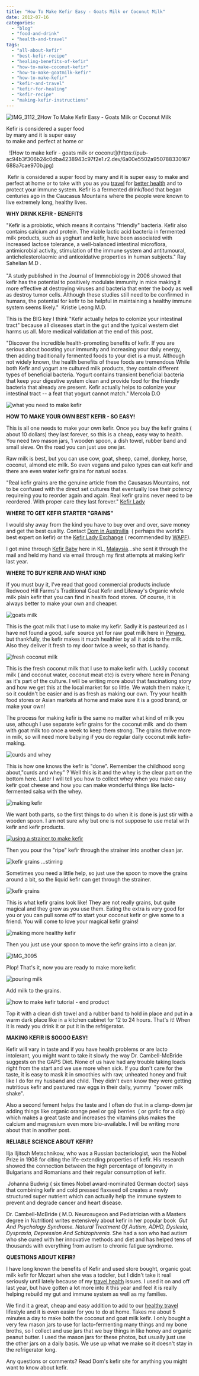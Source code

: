 ```yaml
---
title: "How To Make Kefir Easy - Goats Milk or Coconut Milk"
date: 2012-07-16
categories: 
  - "blog"
  - "food-and-drink"
  - "health-and-travel"
tags: 
  - "all-about-kefir"
  - "best-kefir-recipe"
  - "healing-benefits-of-kefir"
  - "how-to-make-coconut-kefir"
  - "how-to-make-goatmilk-kefir"
  - "how-to-make-kefir"
  - "kefir-and-travel"
  - "kefir-for-healing"
  - "kefir-recipe"
  - "making-kefir-instructions"
---
```


![IMG_3112_2](https://pub-ac94b3f306b24c0dba4238943c97f2e1.r2.dev/6a00e5502a950788330177433a5eea970d.jpg)How To Make Kefir Easy - 
Goats Milk or Coconut Milk

Kefir is considered a super food  
by many and it is super easy  
to make and perfect at home or  
  

<!--more-->   ![How to make kefir - goats milk or coconut](https://pub-ac94b3f306b24c0dba4238943c97f2e1.r2.dev/6a00e5502a950788330167688a7cae970b.jpg)

 Kefir is considered a super food by many and it is super easy to make and perfect at home or to take with you as you [travel](http://soultravelers3new.local/2012/06/healthy-food-and-travel.html "healthy food and travel") for [better health](http://soultravelers3new.local/2012/04/health-organic-raw-foods-and-travel.html "how to get better health") and to protect your immune system. Kefir is a fermented drink/food that began centuries ago in the Caucasus Mountains where the people were known to live extremely long, healthy lives.  
  
**WHY DRINK KEFIR - BENEFITS**  
  
  
"Kefir is a probiotic, which means it contains "friendly" bacteria. Kefir also contains calcium and protein. The viable lactic acid bacteria in fermented milk products, such as yoghurt and kefir, have been associated with increased lactose tolerance, a well-balanced intestinal microflora, antimicrobial activity, stimulation of the immune system and antitumoural, anticholesterolaemic and antioxidative properties in human subjects." Ray Sahelian M.D .[  
](http://www.raysahelian.com/)[  
](http://www.raysahelian.com/)"A study published in the Journal of Immnobiology in 2006 showed that kefir has the potential to positively modulate immunity in mice making it more effective at destroying viruses and bacteria that enter the body as well as destroy tumor cells. Although these studies still need to be confirmed in humans, the potential for kefir to be helpful in maintaining a healthy immune system seems likely."  Kristie Leong M.D.  
  
This is the BIG key I think "Kefir actually helps to colonize your intestinal tract" because all diseases start in the gut and the typical western diet harms us all. More medical validation at the end of this post.  
  
"Discover the incredible health-promoting benefits of kefir. If you are serious about boosting your immunity and increasing your daily energy, then adding traditionally fermented foods to your diet is a must. Although not widely known, the health benefits of these foods are tremendous While both Kefir and yogurt are cultured milk products, they contain different types of beneficial bacteria. Yogurt contains transient beneficial bacteria that keep your digestive system clean and provide food for the friendly bacteria that already are present. Kefir actually helps to colonize your intestinal tract -- a feat that yogurt cannot match." Mercola D.O

![what you need to make kefir](https://pub-ac94b3f306b24c0dba4238943c97f2e1.r2.dev/6a00e5502a950788330176167f669a970c.jpg)  
  
  
**HOW TO MAKE YOUR OWN BEST KEFIR - SO EASY!**  
  
This is all one needs to make your own kefir. Once you buy the kefir grains ( about 10 dollars) they last forever, so this is a cheap, easy way to health. You need two mason jars, 1 wooden spoon, a dish towel, rubber band and small sieve. On the road you can just use one jar.  
  
Raw milk is best, but you can use cow, goat, sheep, camel, donkey, horse, coconut, almond etc milk. So even vegans and paleo types can eat kefir and there are even water kefir grains for natual sodas.  
  
"Real kefir grains are the genuine article from the Causasus Mountains, not to be confused with the direct set cultures that eventually lose their potency requireing you to reorder again and again. Real kefir grains never need to be reordered. With proper care they last forever." [Kefir Lady](http://www.kefirlady.com/ "kefir lady")  
  
**WHERE TO GET KEFIR STARTER "GRAINS"**  
  
I would shy away from the kind you have to buy over and over, save money and get the best quality. Contact [Dom in Austrailia](http://users.sa.chariot.net.au/~dna/kefirpage.html "Dom's kefir ")  ( perhaps the world's best expert on kefir) or the [Kefir Lady Exchange](http://health.groups.yahoo.com/group/Good_Kefir_Grains/ "kefir lady exchange") ( recommended by [WAPF](http://www.westonaprice.org/ "weston price foundation")).   
  
I got mine through [Kefir Baby](http://enzymo.wordpress.com/category/kefir/ "Kefir Baby where to get kefir grains in Asia") here in KL, [Malaysia](http://soultravelers3new.local/2012/07/typical-malaysia-local-style.html "Malaysia")...she sent it through the mail and held my hand via email through my first attempts at making kefir last year.  
  
**WHERE TO BUY KEFIR AND WHAT KIND**  
  
If you must buy it, I've read that good commercial products include Redwood Hill Farms's Traditional Goat Kefir and Lifeway's Organic whole milk plain kefir that you can find in health food stores.  Of course, it is always better to make your own and cheaper.

  
  
[](https://pub-ac94b3f306b24c0dba4238943c97f2e1.r2.dev/6a00e5502a9507883301761588de6d970c-300x225-1.jpg)![goats milk](https://pub-ac94b3f306b24c0dba4238943c97f2e1.r2.dev/6a00e5502a950788330167688a7e35970b-150x150-1.jpg)  
  
  
This is the goat milk that I use to make my kefir. Sadly it is pasteurized as I have not found a good, safe  source yet for raw goat milk here in [Penang](http://soultravelers3new.local/2012/05/penang-at-night.html "Penang"), but thankfully, the kefir makes it much healthier by all it adds to the milk. Also they deliver it fresh to my door twice a week, so that is handy.

![fresh coconut milk](https://pub-ac94b3f306b24c0dba4238943c97f2e1.r2.dev/6a00e5502a95078833017743658492970d.jpg)  
  
  
This is the fresh coconut milk that I use to make kefir with. Luckily coconut milk ( and coconut water, coconut meat etc) is every where here in Penang as it's part of the culture. I will be writing more about that fascinationg story and how we get this at the local market for so little. We watch them make it, so it couldn't be easier and is as fresh as making our own. Try your health food stores or Asian markets at home and make sure it is a good brand, or make your own!  
  
The process for making kefir is the same no matter what kind of milk you use, athough I use separate kefir grains for the coconut milk  and do them with goat milk too once a week to keep them strong. The grains thrive more in milk, so will need more babying if you do regular daily coconut milk kefir-making.  
  
[](https://pub-ac94b3f306b24c0dba4238943c97f2e1.r2.dev/6a00e5502a9507883301761588de6d970c-300x225-1.jpg)![curds and whey](https://pub-ac94b3f306b24c0dba4238943c97f2e1.r2.dev/6a00e5502a95078833017743658555970d-1024x768-1.jpg)  
  
  
This is how one knows the kefir is "done". Remember the childhood song about,"curds and whey" ? Well this is it and the whey is the clear part on the bottom here. Later I will tell you how to collect whey when you make easy kefir goat cheese and how you can make wonderful things like lacto-fermented salsa with the whey.  
  
[](https://pub-ac94b3f306b24c0dba4238943c97f2e1.r2.dev/6a00e5502a95078833016767933aca970b-150x150-1.jpg)![making kefir](https://pub-ac94b3f306b24c0dba4238943c97f2e1.r2.dev/6a00e5502a9507883301774365862b970d-1024x768-1.jpg)  
  
  
We want both parts, so the first things to do when it is done is just stir with a wooden spoon. I am not sure why but one is not suppose to use metal with kefir and kefir products.  
  
[](https://pub-ac94b3f306b24c0dba4238943c97f2e1.r2.dev/6a00e5502a9507883301761588de6d970c-300x225-1.jpg)[![using a strainer to make kefir](http://soultravelers3new.local/wp-content/uploads/wp-content/uploads/2025/09/6a00e5502a950788330167688a8120970b-150x150.jpg "using a strainer to make kefir")](https://pub-ac94b3f306b24c0dba4238943c97f2e1.r2.dev/6a00e5502a950788330167688a8120970b-150x150.jpg)  
  
  
Then you pour the "ripe" kefir through the strainer into another clean jar.  
  
[](https://pub-ac94b3f306b24c0dba4238943c97f2e1.r2.dev/6a00e5502a9507883301761588de6d970c-300x225-1.jpg)![kefir grains ...stirring](https://pub-ac94b3f306b24c0dba4238943c97f2e1.r2.dev/6a00e5502a950788330167688a81b0970b-1024x768-1.jpg)  
  
  
Sometimes you need a little help, so just use the spoon to move the grains around a bit, so the liquid kefir can get through the strainer.  
  
[](https://pub-ac94b3f306b24c0dba4238943c97f2e1.r2.dev/6a00e5502a95078833016767933aca970b-150x150-1.jpg)![kefir grains](https://pub-ac94b3f306b24c0dba4238943c97f2e1.r2.dev/6a00e5502a95078833017743658a38970d-300x225-1.jpg)  
  
  
This is what kefir grains look like! They are not really grains, but quite magical and they grow as you use them. Eating the extra is very good for you or you can pull some off to start your coconut kefir or give some to a friend. You will come to love your magical kefir grains!  
  
[](https://pub-ac94b3f306b24c0dba4238943c97f2e1.r2.dev/6a00e5502a950788330163069d241e970d-1024x768-1.jpg)![making more healthy kefir](https://pub-ac94b3f306b24c0dba4238943c97f2e1.r2.dev/6a00e5502a950788330176167f6e77970c-150x150-1.jpg)  
  
  
Then you just use your spoon to move the kefir grains into a clean jar.  
  
[](https://pub-ac94b3f306b24c0dba4238943c97f2e1.r2.dev/6a00e5502a950788330163069d241e970d-1024x768-1.jpg)![IMG_3095](https://pub-ac94b3f306b24c0dba4238943c97f2e1.r2.dev/6a00e5502a950788330176167f6f0c970c-1024x768-1.jpg)  
  
  
Plop! That's it, now you are ready to make more kefir.  
  
[](https://pub-ac94b3f306b24c0dba4238943c97f2e1.r2.dev/6a00e5502a95078833016767933aca970b-150x150-1.jpg)![pouring milk](https://pub-ac94b3f306b24c0dba4238943c97f2e1.r2.dev/6a00e5502a95078833017743658c37970d-150x150-1.jpg)  
  
  
Add milk to the grains.  
  
[](https://pub-ac94b3f306b24c0dba4238943c97f2e1.r2.dev/6a00e5502a95078833016767933aca970b-150x150-1.jpg)![how to make kefir tutorial - end product](https://pub-ac94b3f306b24c0dba4238943c97f2e1.r2.dev/6a00e5502a950788330176167f7052970c-768x576-1.jpg)  
  
  
Top it with a clean dish towel and a rubber band to hold in place and put in a warm dark place like in a kitchen cabinet for 12 to 24 hours. That's it! When it is ready you drink it or put it in the refrigerator.  
  
**MAKING KEFIR IS SOOOO EASY!**  
  
Kefir will vary in taste and if you have health problems or are lacto intolerant, you might want to take it slowly the way Dr. Cambell-McBride suggests on the GAPS Diet. None of us have had any trouble taking loads right from the start and we use more when sick. If you don't care for the taste, it is easy to mask it in smoothies with raw, unheated honey and fruit like I do for my husband and child. They didn't even know they were getting nutritious kefir and pastured raw eggs in their daily, yummy  "power milk shake".  
  
Also a second fement helps the taste and I often do that in a clamp-down jar adding things like organic orange peel or goji berries  ( or garlic for a dip) which makes a great taste and increases the vitamins plus makes the calcium and magnesium even more bio-available. I will be writing more about that in another post.  
  
**RELIABLE SCIENCE ABOUT KEFIR?**  
  
Ilja Iljitsch Metschnikow, who was a Russian bacteriologist, won the Nobel Prize in 1908 for citing the life-extending properties of kefir. His research showed the connection between the high percentage of longevity in Bulgarians and Romanians and their regular consumption of kefir.  
  
 Johanna Budwig ( six times Nobel award-nominated German doctor) says that combining kefir and cold pressed flaxseed oil creates a newly structured super nutrient which can actually help the immune system to prevent and degrade cancer and heart disease.  
  
Dr. Cambell-McBride ( M.D. Neurosugeon and Pediatrician with a Masters degree in Nutrition) writes extensively about kefir in her popular book  _Gut And Psychology Syndrome. Natural Treatment Of Autism, ADHD, Dyslexia, Dyspraxia, Depression And Schizophrenia._ She had a son who had autism who she cured with her innovative methods and diet and has helped tens of thousands with everything from autism to chronic fatigue syndrome.  
  
**QUESTIONS ABOUT KEFIR?**  
  
I have long known the benefits of Kefir and used store bought, organic goat milk kefir for Mozart when she was a toddler, but I didn't take it real seriously until lately because of my [travel health](http://soultravelers3new.local/2011/09/travel-health-secrets-for-long-term-digital-nomads.html "travel health") issues. I used it on and off last year, but have gotten a lot more into it this year and feel it is really helping rebuild my gut and immune system as well as my families.  
  
We find it a great, cheap and easy addition to add to our [healthy travel](http://soultravelers3new.local/2012/06/healthy-food-and-travel.html "health and travel") lifestyle and it is even easier for you to do at home. Takes me about 5 minutes a day to make both the coconut and goat milk kefir. I only bought a very few mason jars to use for lacto-fermenting many things and my bone broths, so I collect and use jars that we buy things in like honey and organic peanut butter. I used the mason jars for these photos, but usually just use the other jars on a daily basis. We use up what we make so it doesn't stay in the refrigerator long.  
  
Any questions or comments? Read Dom's kefir site for anything you might want to know about kefir.
